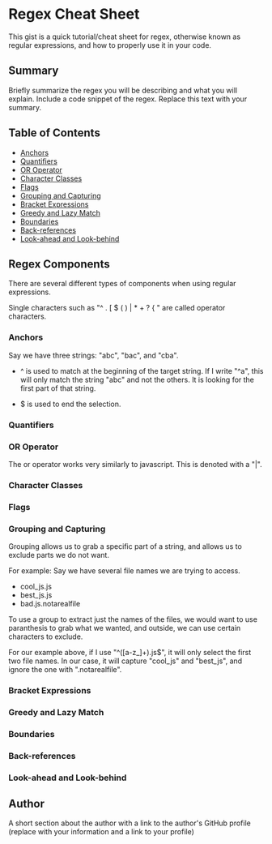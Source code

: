 # Regex Cheat Sheet

This gist is a quick tutorial/cheat sheet for regex, otherwise known as regular expressions, and how to properly use it in your code.

## Summary

Briefly summarize the regex you will be describing and what you will explain. Include a code snippet of the regex. Replace this text with your summary.

## Table of Contents

- [Anchors](#anchors)
- [Quantifiers](#quantifiers)
- [OR Operator](#or-operator)
- [Character Classes](#character-classes)
- [Flags](#flags)
- [Grouping and Capturing](#grouping-and-capturing)
- [Bracket Expressions](#bracket-expressions)
- [Greedy and Lazy Match](#greedy-and-lazy-match)
- [Boundaries](#boundaries)
- [Back-references](#back-references)
- [Look-ahead and Look-behind](#look-ahead-and-look-behind)

## Regex Components

There are several different types of components when using regular expressions. 

Single characters such as "^ . [ $ ( ) | * + ? { \" are called operator characters. 

### Anchors

Say we have three strings: "abc", "bac", and "cba".

- ^ is used to match at the beginning of the target string.
If I write "^a", this will only match the string "abc" and not the others. It is looking for the first part of that string.

- $ is used to end the selection.

### Quantifiers

### OR Operator

The or operator works very similarly to javascript. This is denoted with a "|".



### Character Classes

### Flags

### Grouping and Capturing

Grouping allows us to grab a specific part of a string, and allows us to exclude parts we do not want.

For example:
Say we have several file names we are trying to access.
- cool_js.js
- best_js.js
- bad.js.notarealfile

To use a group to extract just the names of the files, we would want to use paranthesis to grab what we wanted, and outside, we can use certain characters to exclude.

For our example above, if I use "^([a-z_]+)\.js$", it will only select the first two file names. In our case, it will capture "cool_js" and "best_js", and ignore the one with ".notarealfile".

### Bracket Expressions

### Greedy and Lazy Match

### Boundaries

### Back-references

### Look-ahead and Look-behind

## Author

A short section about the author with a link to the author's GitHub profile (replace with your information and a link to your profile)